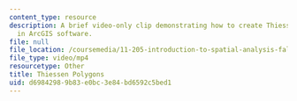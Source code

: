 ```yaml
---
content_type: resource
description: A brief video-only clip demonstrating how to create Thiessen polygons
  in ArcGIS software.
file: null
file_location: /coursemedia/11-205-introduction-to-spatial-analysis-fall-2019/d69842989b83e0bc3e84bd6592c5bed1_MIT11_205F19_thiessen_polygons.mp4
file_type: video/mp4
resourcetype: Other
title: Thiessen Polygons
uid: d6984298-9b83-e0bc-3e84-bd6592c5bed1
---
```

